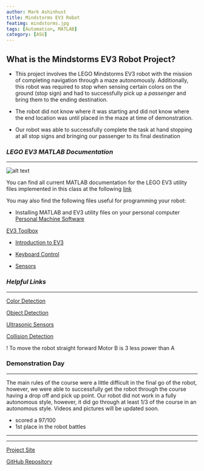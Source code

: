```yaml
---
author: Mark Ashinhust  
title: Mindstorms EV3 Robot
featimg: mindstorms.jpg
tags: [Automation, MATLAB]
category: [ASU]
---
```


## What is the Mindstorms EV3 Robot Project?

* This project involves the LEGO Mindstorms EV3 robot with the mission of completing navigation through a maze autonomously. Additionally, this robot was required to stop when sensing certain colors on the ground (stop sign) and had to successfully pick up a *passenger* and bring them to the ending destination. 

* The robot did not know where it was starting and did not know where the end location was until placed in the maze at time of demonstration.

* Our robot was able to successfully complete the task at hand stopping at all stop signs and bringing our passenger to its final destination

### *LEGO EV3 MATLAB Documentation*
---

![alt text](https://external-content.duckduckgo.com/iu/?u=https%3A%2F%2Fyt3.ggpht.com%2Fa-%2FAAuE7mDJmHRDL4dE287mAkKkx6usagWNcF8rg5yQbg%3Ds100-mo-c-c0xffffffff-rj-k-no&f=1&nofb=1)

You can find all current MATLAB documentation for the LEGO EV3 utility files implemented in this class at the following [link](https://sites.google.com/a/asu.edu/fse100-cse-wiki/ev3-matlab-library-documentation)

You may also find the following files useful for programming your robot:

* Installing MATLAB and EV3 utility files on your personal computer  
[Personal Machine Software](https://github.com/Markay12/mindstormsEV3/blob/master/Personal%20Machine%20Software%20Install.pdf)  

[EV3 Toolbox](https://github.com/Markay12/mindstormsEV3/blob/master/EV3_Toolbox.zip)  


* [Introduction to EV3](https://github.com/Markay12/mindstormsEV3/blob/master/Introduction%20to%20EV3.pdf)

* [Keyboard Control](https://github.com/Markay12/mindstormsEV3/blob/master/Keyboard%20Control.pdf)

* [Sensors](https://github.com/Markay12/mindstormsEV3/blob/master/Sensors.pdf)


### *Helpful Links*
----------------------

[Color Detection](https://www.mathworks.com/help/supportpkg/legomindstormsev3io/ref/readcolor.html)  

[Object Detection](https://education.lego.com/en-us/lessons/mindstorms-ev3/object-detection#Planitem2)  

[Ultrasonic Sensors](https://makecode.mindstorms.com/reference/sensors/ultrasonic/on-event)  

[Collision Detection](https://www.mathworks.com/help/supportpkg/legomindstormsev3io/examples/build-a-collision-alarm-using-the-ev3-ultrasonic-sensor.html)  

! To move the robot straight forward Motor B is 3 less power than A


### **Demonstration Day**
---

The main rules of the course were a little difficult in the final go of the robot, however, we were able to successfully get the robot through the course having a drop off and pick up point. Our robot did not work in a fully autonomous style, however, it did go through at least 1/3 of the course in an autonomous style. Videos and pictures will be updated soon.

* scored a 97/100
* 1st place in the robot battles

---
---

[Project Site](https://www.mindstorm.markinfo.dev/)   


[GitHub Repository](https://github.com/Markay12/mindstormsEV3)  